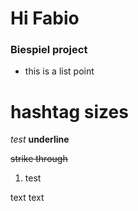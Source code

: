 # Hi Fabio 

### Biespiel project
- this is a list point
# hashtag sizes

*test*
__underline__

~~strike through~~
1. test

text 
text
